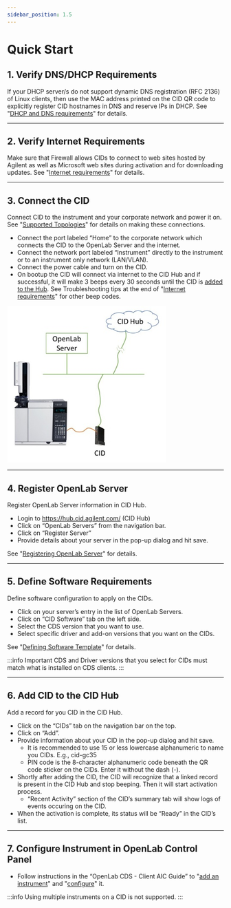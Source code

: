 ```yaml
---
sidebar_position: 1.5
---
```


# Quick Start

## 1. Verify DNS/DHCP Requirements
If your DHCP server/s do not support dynamic DNS registration (RFC 2136) of Linux clients, then use the MAC address printed on the CID QR code to explicitly register CID hostnames in DNS and reserve IPs in DHCP. See "[DHCP and DNS requirements](requirements#dhcp-and-dns-requirements)" for details.

---

## 2. Verify Internet Requirements
Make sure that Firewall allows CIDs to connect to web sites hosted by Agilent as well as Microsoft web sites during activation and for downloading updates. See "[Internet requirements](requirements#internet-requirements)" for details.

---

## 3. Connect the CID
Connect CID to the instrument and your corporate network and power it on. See "[Supported Topologies](requirements#supported-topologies)" for details on making these connections.

- Connect the port labeled “Home” to the corporate network which connects the CID to the OpenLab Server and the internet.
- Connect the network port labeled “Instrument” directly to the instrument or to an instrument only network (LAN/VLAN).
-	Connect the power cable and turn on the CID.
-	On bootup the CID will connect via internet to the CID Hub and if successful, it will make 3 beeps every 30 seconds until the CID is [added to the Hub](#6-add-cid-to-the-cid-hub). See Troubleshooting tips at the end of "[Internet requirements](requirements#internet-requirements)" for other beep codes.

![CID layout](./img/layout-1.jpg)

---

## 4. Register OpenLab Server
Register OpenLab Server information in CID Hub.
- Login to https://hub.cid.agilent.com/ (CID Hub)
- Click on “OpenLab Servers” from the navigation bar.
- Click on “Register Server”
- Provide details about your server in the pop-up dialog and hit save.

See "[Registering OpenLab Server](user-guide/server/registration)" for details.

---

## 5. Define Software Requirements
Define software configuration to apply on the CIDs.
- Click on your server’s entry in the list of OpenLab Servers.
- Click on “CID Software” tab on the left side.
- Select the CDS version that you want to use.
- Select specific driver and add-on versions that you want on the CIDs.

See "[Defining Software Template](user-guide/server/software)" for details.


:::info Important
CDS and Driver versions that you select for CIDs must match what is installed on CDS clients.
:::

---

## 6. Add CID to the CID Hub
Add a record for you CID in the CID Hub.
- Click on the “CIDs” tab on the navigation bar on the top.
- Click on “Add”.
- Provide information about your CID in the pop-up dialog and hit save.
  - It is recommended to use 15 or less lowercase alphanumeric to name you CIDs. E.g., cid-gc35
  - PIN code is the 8-character alphanumeric code beneath the QR code sticker on the CIDs. Enter it without the dash (-).
- Shortly after adding the CID, the CID will recognize that a linked record is present in the CID Hub and stop beeping. Then it will start activation process. 
  - “Recent Activity” section of the CID’s summary tab will show logs of events occuring on the CID.
-	When the activation is complete, its status will be “Ready” in the CID’s list.

---

## 7. Configure Instrument in OpenLab Control Panel
- Follow instructions in the “OpenLab CDS - Client AIC Guide” to "[add an instrument](https://openlab.help.agilent.com/en/index.htm#t=mergedProjects%2FControlPanel%2FAddInstrument.htm)" and "[configure](https://openlab.help.agilent.com/en/index.htm#t=mergedProjects%2FControlPanel%2FConfigure_instrument.htm)" it.

:::info
Using multiple instruments on a CID is not supported.
:::
